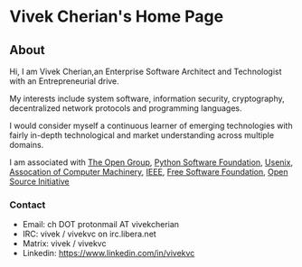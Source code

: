 # Vivek Cherian's Home Page

## About

Hi, I am Vivek Cherian,an Enterprise Software Architect and Technologist with an Entrepreneurial drive. 

My interests include system software, information security, cryptography, decentralized network protocols and programming languages. 

I would consider myself a continuous learner of emerging technologies with fairly in-depth technological and market understanding across multiple domains.

I am associated with [The Open Group](https://https://www.opengroup.org/), [Python Software Foundation](https://www.python.org/psf/), [Usenix](https://www.usenix.org), [Assocation of Computer Machinery](https://acm.org), [IEEE](https://www.ieee.org), [Free Software Foundation](https://fsf.org), [Open Source Initiative](https://opensource.org)


### Contact

- Email: ch DOT protonmail AT vivekcherian
- IRC: vivek / vivekvc on irc.libera.net
- Matrix:  vivek / vivekvc
- Linkedin: https://www.linkedin.com/in/vivekvc
